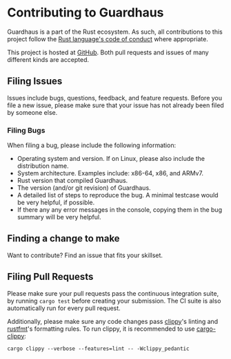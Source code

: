 # Contributing to Guardhaus

Guardhaus is a part of the Rust ecosystem. As such, all contributions to this project follow the
[Rust language's code of conduct](https://www.rust-lang.org/conduct.html) where appropriate.

This project is hosted at [GitHub](https://github.com/malept/guardhaus). Both pull requests and
issues of many different kinds are accepted.

## Filing Issues

Issues include bugs, questions, feedback, and feature requests. Before you file a new issue, please
make sure that your issue has not already been filed by someone else.

### Filing Bugs

When filing a bug, please include the following information:

* Operating system and version. If on Linux, please also include the distribution name.
* System architecture. Examples include: x86-64, x86, and ARMv7.
* Rust version that compiled Guardhaus.
* The version (and/or git revision) of Guardhaus.
* A detailed list of steps to reproduce the bug. A minimal testcase would be very helpful,
  if possible.
* If there any any error messages in the console, copying them in the bug summary will be
  very helpful.

## Finding a change to make

Want to contribute? Find an issue that fits your skillset.

## Filing Pull Requests

Please make sure your pull requests pass the continuous integration suite, by running `cargo test`
before creating your submission. The CI suite is also automatically run for every pull request.

Additionally, please make sure any code changes pass
[clippy](https://github.com/Manishearth/rust-clippy)'s linting and
[rustfmt](https://github.com/rust-lang-nursery/rustfmt)'s formatting rules. To run clippy, it is
recommended to use [cargo-clippy](https://github.com/arcnmx/cargo-clippy):

```shell
cargo clippy --verbose --features=lint -- -Wclippy_pedantic
```
